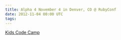 ```yaml
---
title: Alpha 4 November 4 in Denver, CO @ RubyConf
date: 2012-11-04 00:00 UTC
tags:
---
```


[Kids Code Camp](http://kidscodecamp.com/events/alpha-4-november-4-in-denver-co-rubyconf)